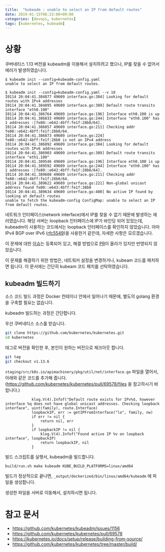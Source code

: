 ```yaml
---
title:  "kubeadm : unable to select an IP from default routes"
date: 2019-01-15T06:23:00+09:00
categories: [devops, kubernetes]
tags: [kubernetes, kubeadm]
---
```


# 상황
쿠버네티스 1.13 버전을 kubeadm을 이용해서 설치하려고 했으나, IP를 찾을 수 없어서 에러가 발생하였습니다.
```
$ kubeadm init --config=kubeadm-config.yaml
unable to select an IP from default routes.
 
$ kubeadm init --config=kubeadm-config.yaml --v 10
I0114 20:04:41.384877 49609 interface.go:384] Looking for default routes with IPv4 addresses
I0114 20:04:41.384895 49609 interface.go:389] Default route transits interface "eth0.100"
I0114 20:04:41.386764 49609 interface.go:196] Interface eth0.100 is up
I0114 20:04:41.386833 49609 interface.go:244] Interface "eth0.100" has 1 addresses :[fe80::e642:4bff:fe1f:28b0/64].
I0114 20:04:41.386857 49609 interface.go:211] Checking addr fe80::e642:4bff:fe1f:28b0/64.
I0114 20:04:41.386873 49609 interface.go:224] fe80::e642:4bff:fe1f:28b0 is not an IPv4 address
I0114 20:04:41.386892 49609 interface.go:384] Looking for default routes with IPv6 addresses
I0114 20:04:41.386903 49609 interface.go:389] Default route transits interface "eth1.100"
I0114 20:04:41.389546 49609 interface.go:196] Interface eth0.100 is up
I0114 20:04:41.389592 49609 interface.go:244] Interface "eth0.100" has 1 addresses :[fe80::e642:4bff:fe1f:28b0/64].
I0114 20:04:41.389608 49609 interface.go:211] Checking addr fe80::e642:4bff:fe1f:28b0/64.
I0114 20:04:41.389622 49609 interface.go:221] Non-global unicast address found fe80::e643:4bff:fe1f:38b0
I0114 20:04:41.389634 49609 interface.go:400] No active IP found by looking at default routes
unable to fetch the kubeadm-config ConfigMap: unable to select an IP from default routes.
```

네트워크 인터페이스(network interface)에서 IP를 찾을 수 없기 때문에 발생하는 에러였습니다. 해당 서버는 loopback 인터페이스에 IP가 바인딩 되어 있었는데, kubeadm이 사용하는 코드에서는 loopback 인터페이스를 확인하지 않았습니다.
아마 IPv4 BGP over IPv6 ([rfc5549](https://tools.ietf.org/html/rfc5549))을 사용한거 같은데, 자세한 사항은 모르겠습니다.

이 문제에 대한 [이슈](https://github.com/kubernetes/kubeadm/issues/1156)는 등록되어 있고, 
해결 방법으로 [PR](https://github.com/kubernetes/kubernetes/pull/69578)이 올라가 있지만 반영되지 않았습니다.

이 문제를 해결하기 위한 방법은, 네트워커 설정을 변경하거나, kubeam 코드를 패치하면 됩니다.
이 문서에는 간단히 kubeam 코드 패치를 선탁하였습니다.

## kubeadm 빌드하기
소스 코드 빌드 과정은 Docker 컨테이너 안에서 일어나기 때문에, 별도의 golang 환경을 구축할 필요는 없습니다.

kubeadm 빌드하는 과정은 간단합니다.

우선 쿠버네티스 소스를 받습니다.
```bash
git clone https://github.com/kubernetes/kubernetes.git
cd kubernetes
```
태그로 버전을 확인한 후, 본인이 원하는 버전으로 체크아웃 합니다.
```bash
git tag
git checkout v1.13.6
```

```staging/src/k8s.io/apimachinery/pkg/util/net/interface.go``` 파일을 열어서, 아래와 같은 코드를 추가해 줍니다. 
(https://github.com/kubernetes/kubernetes/pull/69578/files 을 참고하시기 바랍니다.)
```golang
			klog.V(4).Infof("Default route exists for IPv%d, however interface %q does not have global unicast addresses. Checking loopback interface", uint(family), route.Interface)
			loopbackIP, err := getIPFromInterface("lo", family, nw)
			if err != nil {
				return nil, err
			}
			if loopbackIP != nil {
				klog.V(4).Infof("Found active IP %v on loopback interface", loopbackIP)
				return loopbackIP, nil
			}

```

빌드 스크립트를 실행서, kubeadm을 빌드합니다.
```bash
build/run.sh make kubeadm KUBE_BUILD_PLATFORMS=linux/amd64
```

빌드가 정상적으로 끝나면, ```_output/dockerized/bin/linux/amd64/kubeadm``` 에 파일을 생성합니다.

생성한 파일을 서버로 이동해서, 설치하시면 됩니다.


# 참고 문서
- https://github.com/kubernetes/kubeadm/issues/1156
- https://github.com/kubernetes/kubernetes/pull/69578
- https://kubernetes.io/docs/setup/release/building-from-source/
- https://github.com/kubernetes/kubernetes/tree/master/build/


